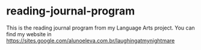 # reading-journal-program
This is the reading journal program from my Language Arts project. You can find my website in https://sites.google.com/alunoeleva.com.br/laughingatmynightmare
